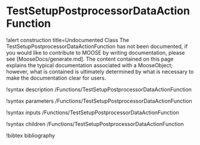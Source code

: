 <!-- MOOSE Documentation Stub: Remove this when content is added. -->

# TestSetupPostprocessorDataActionFunction

!alert construction title=Undocumented Class
The TestSetupPostprocessorDataActionFunction has not been documented, if you would like to contribute to MOOSE by
writing documentation, please see [MooseDocs/generate.md]. The content contained on this page explains
the typical documentation associated with a MooseObject; however, what is contained is ultimately
determined by what is necessary to make the documentation clear for users.

!syntax description /Functions/TestSetupPostprocessorDataActionFunction

!syntax parameters /Functions/TestSetupPostprocessorDataActionFunction

!syntax inputs /Functions/TestSetupPostprocessorDataActionFunction

!syntax children /Functions/TestSetupPostprocessorDataActionFunction

!bibtex bibliography
